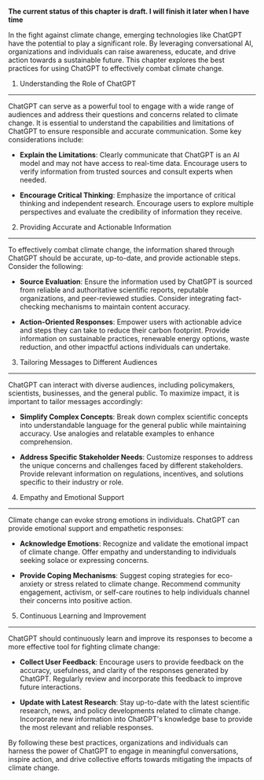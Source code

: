 **The current status of this chapter is draft. I will finish it later when I have time**

In the fight against climate change, emerging technologies like ChatGPT have the potential to play a significant role. By leveraging conversational AI, organizations and individuals can raise awareness, educate, and drive action towards a sustainable future. This chapter explores the best practices for using ChatGPT to effectively combat climate change.

1. Understanding the Role of ChatGPT
------------------------------------

ChatGPT can serve as a powerful tool to engage with a wide range of audiences and address their questions and concerns related to climate change. It is essential to understand the capabilities and limitations of ChatGPT to ensure responsible and accurate communication. Some key considerations include:

* **Explain the Limitations**: Clearly communicate that ChatGPT is an AI model and may not have access to real-time data. Encourage users to verify information from trusted sources and consult experts when needed.

* **Encourage Critical Thinking**: Emphasize the importance of critical thinking and independent research. Encourage users to explore multiple perspectives and evaluate the credibility of information they receive.

2. Providing Accurate and Actionable Information
------------------------------------------------

To effectively combat climate change, the information shared through ChatGPT should be accurate, up-to-date, and provide actionable steps. Consider the following:

* **Source Evaluation**: Ensure the information used by ChatGPT is sourced from reliable and authoritative scientific reports, reputable organizations, and peer-reviewed studies. Consider integrating fact-checking mechanisms to maintain content accuracy.

* **Action-Oriented Responses**: Empower users with actionable advice and steps they can take to reduce their carbon footprint. Provide information on sustainable practices, renewable energy options, waste reduction, and other impactful actions individuals can undertake.

3. Tailoring Messages to Different Audiences
--------------------------------------------

ChatGPT can interact with diverse audiences, including policymakers, scientists, businesses, and the general public. To maximize impact, it is important to tailor messages accordingly:

* **Simplify Complex Concepts**: Break down complex scientific concepts into understandable language for the general public while maintaining accuracy. Use analogies and relatable examples to enhance comprehension.

* **Address Specific Stakeholder Needs**: Customize responses to address the unique concerns and challenges faced by different stakeholders. Provide relevant information on regulations, incentives, and solutions specific to their industry or role.

4. Empathy and Emotional Support
--------------------------------

Climate change can evoke strong emotions in individuals. ChatGPT can provide emotional support and empathetic responses:

* **Acknowledge Emotions**: Recognize and validate the emotional impact of climate change. Offer empathy and understanding to individuals seeking solace or expressing concerns.

* **Provide Coping Mechanisms**: Suggest coping strategies for eco-anxiety or stress related to climate change. Recommend community engagement, activism, or self-care routines to help individuals channel their concerns into positive action.

5. Continuous Learning and Improvement
--------------------------------------

ChatGPT should continuously learn and improve its responses to become a more effective tool for fighting climate change:

* **Collect User Feedback**: Encourage users to provide feedback on the accuracy, usefulness, and clarity of the responses generated by ChatGPT. Regularly review and incorporate this feedback to improve future interactions.

* **Update with Latest Research**: Stay up-to-date with the latest scientific research, news, and policy developments related to climate change. Incorporate new information into ChatGPT's knowledge base to provide the most relevant and reliable responses.

By following these best practices, organizations and individuals can harness the power of ChatGPT to engage in meaningful conversations, inspire action, and drive collective efforts towards mitigating the impacts of climate change.
